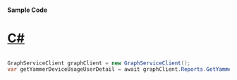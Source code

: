 #### Sample Code
# [C#](#tab/Csharp)

```C#

GraphServiceClient graphClient = new GraphServiceClient();
var getYammerDeviceUsageUserDetail = await graphClient.Reports.GetYammerDeviceUsageUserDetail.Request().GetAsync();

```